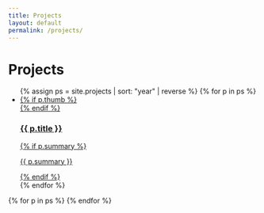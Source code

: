 ```yaml
---
title: Projects
layout: default      
permalink: /projects/
---
```


# Projects
<ul class="grid">
  {% assign ps = site.projects | sort: "year" | reverse %}
  {% for p in ps %}
    <li>
      <a class="card" href="{{ p.url | relative_url }}" data-target="tpl-{{ p.slug | default: p.name }}">
        {% if p.thumb %}
          <div class="card__media"
               style="--thumb-bg: {{ p.thumb_bg | default: site.thumb_bg | default: '#111111' }};">
            <img class="card__img" src="{{ p.thumb | relative_url }}" alt="" loading="lazy">
          </div>
        {% endif %}
        <div class="card__body">
          <h3>{{ p.title }}</h3>
          {% if p.summary %}<p>{{ p.summary }}</p>{% endif %}
        </div>
      </a>
    </li>
  {% endfor %}
</ul>





{% for p in ps %}
<template id="tpl-{{ p.slug | default: p.name }}">
  <article class="project-modal">
    <header class="project-modal__header">
      <h1 id="modal-title">{{ p.title }}</h1>
      {% if p.stack %}<p class="muted"><strong>Stack:</strong> {{ p.stack | join: ', ' }}</p>{% endif %}
      {% if p.links %}
        <p class="project-modal__links">
          {% for l in p.links %}
            <a href="{{ l.url }}" target="_blank" rel="noopener">{{ l.label }}</a>{% unless forloop.last %} · {% endunless %}
          {% endfor %}
        </p>
      {% endif %}
    </header>
    <section class="project-modal__layout">
      <div class="project-modal__media">
        {% if p.gif %}
          <img class="project-media" src="{{ p.gif | relative_url }}" alt="" width="960" height="540" loading="lazy">
        {% elsif p.hero %}
          <img class="project-media" src="{{ p.hero | relative_url }}" alt="" width="960" height="540" loading="lazy">
        {% elsif p.thumb %}
          <img class="project-media" src="{{ p.thumb | relative_url }}" alt="" width="960" height="540" loading="lazy">
        {% endif %}
      </div>
      <div class="project-modal__details">
        {{ p.content }}
      </div>
    </section>
  </article>
</template>
{% endfor %}

<!-- Modal host (only on the Projects page) -->
<div id="modal" class="modal" hidden>
  <div class="modal__panel" role="dialog" aria-modal="true" aria-labelledby="modal-title">
    <button class="modal__close" aria-label="Close">×</button>
    <div id="modal-content"></div>
  </div>
  <div class="modal__scrim"></div>
</div>

<!-- Page-specific JS (only loaded on /projects/) -->
<script type="module" src="{{ '/assets/js/projects.js' | relative_url }}"></script>
